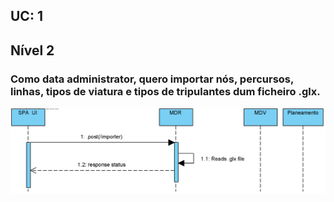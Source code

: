 ## **UC: 1**
## Nível 2

### Como data administrator, quero importar nós, percursos, linhas, tipos de viatura e tipos de tripulantes dum ficheiro .glx.



![UC: 1](UC1.png)